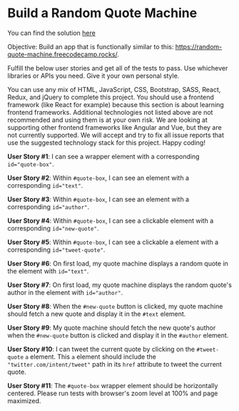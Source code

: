 # Build a Random Quote Machine

You can find the solution [here](https://fcc-build-a-random-quote-machine.netlify.app)

Objective: Build an app that is functionally similar to this: https://random-quote-machine.freecodecamp.rocks/.

Fulfill the below user stories and get all of the tests to pass. Use whichever libraries or APIs you need. Give it your own personal style.

You can use any mix of HTML, JavaScript, CSS, Bootstrap, SASS, React, Redux, and jQuery to complete this project. You should use a frontend framework (like React for example) because this section is about learning frontend frameworks. Additional technologies not listed above are not recommended and using them is at your own risk. We are looking at supporting other frontend frameworks like Angular and Vue, but they are not currently supported. We will accept and try to fix all issue reports that use the suggested technology stack for this project. Happy coding!

**User Story #1**: I can see a wrapper element with a corresponding `id="quote-box"`.

**User Story #2**: Within `#quote-box`, I can see an element with a corresponding `id="text"`.

**User Story #3**: Within `#quote-box`, I can see an element with a corresponding `id="author"`.

**User Story #4**: Within `#quote-box`, I can see a clickable element with a corresponding `id="new-quote"`.

**User Story #5**: Within `#quote-box`, I can see a clickable a element with a corresponding `id="tweet-quote"`.

**User Story #6**: On first load, my quote machine displays a random quote in the element with `id="text"`.

**User Story #7**: On first load, my quote machine displays the random quote's author in the element with `id="author"`.

**User Story #8**: When the `#new-quote` button is clicked, my quote machine should fetch a new quote and display it in the `#text` element.

**User Story #9**: My quote machine should fetch the new quote's author when the `#new-quote` button is clicked and display it in the `#author` element.

**User Story #10**: I can tweet the current quote by clicking on the `#tweet-quote` `a` element. This `a` element should include the `"twitter.com/intent/tweet"` path in its `href` attribute to tweet the current quote.

**User Story #11**: The `#quote-box` wrapper element should be horizontally centered. Please run tests with browser's zoom level at 100% and page maximized.
